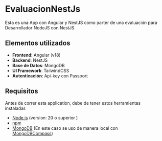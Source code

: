 # EvaluacionNestJs

Esta es una App con Angular y NestJS como parter de una evaluación para Desarrollador NodeJS con NestJS

## Elementos utilizados

- **Frontend**: Angular (v18)
- **Backend**: NestJS
- **Base de Datos**: MongoDB
- **UI Framework**: TailwindCSS
- **Autenticación**: Api-key con Passport

## Requisitos

Antes de correr esta application, debe de tener estos herramientas instaladas

- [Node.js](https://nodejs.org/) (version: 20 o superior )
- [npm](https://www.npmjs.com/)
- [MongoDB](https://www.mongodb.com/try/download/community) (En este caso se uso de manera local con [MongoDBCompass](https://www.mongodb.com/products/tools/compass))
